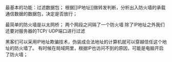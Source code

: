 最基本的功能：过滤数据包；
根据[[IP地址]]做转发判断，分析出入防火墙的承载通信数据的数据包，决定是否放行；

最简单的防火墙是以太网桥；
两个网段之间隔了一个防火墙
除了IP地址之外我们还要对服务器的TCP/ UDP端口进行过滤

黑客们可以采用IP地址欺骗技术，伪装成合法地址的计算机就可以穿越信任这个地址的防火墙了。
有时候在局域网里，根据IP也访问不到的原因，可能是电脑开启了防火墙；
